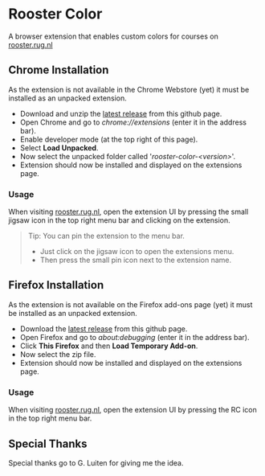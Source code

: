 
# Rooster Color

A browser extension that enables custom colors for courses on [rooster.rug.nl](https://rooster.rug.nl) 



## Chrome Installation

As the extension is not available in the Chrome Webstore (yet) it must be installed as an unpacked extension.

* Download and unzip the [latest release](https://github.com/tijnedens/rooster-color/releases/download/v1.1.0/RoosterColor-v1.1.0-chrome.zip) from this github page.
* Open Chrome and go to *chrome://extensions* (enter it in the address bar).
* Enable developer mode (at the top right of this page).
* Select **Load Unpacked**.
* Now select the unpacked folder called '*rooster-color-\<version\>*'.
* Extension should now be installed and displayed on the extensions page.
### Usage

When visiting [rooster.rug.nl](https://rooster.rug.nl/), open the extension UI by pressing the small jigsaw icon in the top right menu bar and clicking on the extension.

> Tip: You can pin the extension to the menu bar. 
> * Just click on the jigsaw icon to open the extensions menu.
> * Then press the small pin icon next to the extension name.

## Firefox Installation

As the extension is not available on the Firefox add-ons page (yet) it must be installed as an unpacked extension.

* Download the [latest release](https://github.com/tijnedens/rooster-color/releases/download/v1.1.0/RoosterColor-v1.1.0-firefox.zip) from this github page.
* Open Firefox and go to *about:debugging* (enter it in the address bar).
* Click **This Firefox** and then **Load Temporary Add-on**.
* Now select the zip file.
* Extension should now be installed and displayed on the extensions page.
### Usage

When visiting [rooster.rug.nl](https://rooster.rug.nl/), open the extension UI by pressing the RC icon in the top right menu bar.
  
Special Thanks
--------------

Special thanks go to G. Luiten for giving me the idea.
